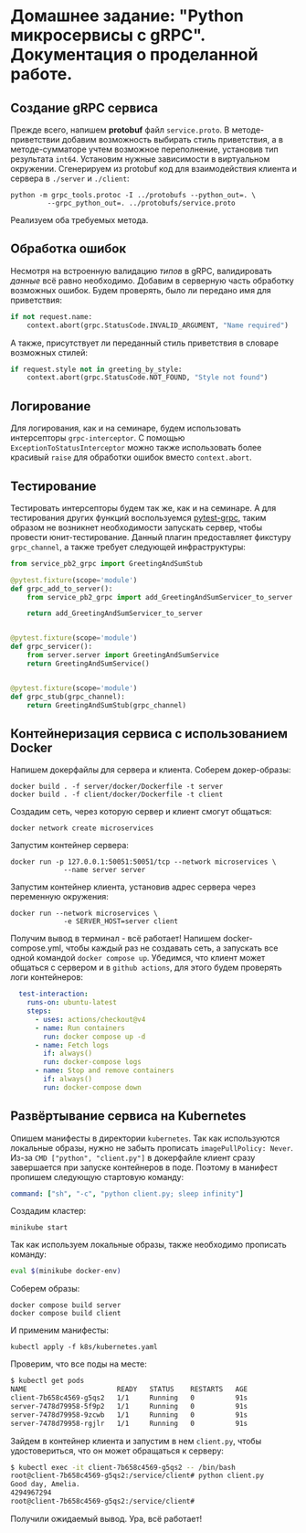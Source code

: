 # Домашнее задание: "Python микросервисы с gRPC". Документация о проделанной работе.
## Создание gRPC сервиса
Прежде всего, напишем **protobuf** файл `service.proto`. 
В методе-приветствии
добавим возможность выбирать стиль приветствия,
а в методе-сумматоре учтем возможное переполнение,
установив тип результата `int64`.
Установим нужные зависимости в 
виртуальном окружении. Сгенерируем
из protobuf код для взаимодействия 
клиента и сервера в `./server` и `./client`:
```
python -m grpc_tools.protoc -I ../protobufs --python_out=. \
         --grpc_python_out=. ../protobufs/service.proto
```
Реализуем оба требуемых метода. 
## Обработка ошибок 
Несмотря 
на встроенную валидацию *типов* в 
gRPC, валидировать *данные* всё равно 
необходимо. Добавим в серверную часть
обработку возможных ошибок. Будем проверять,
было ли передано имя для приветствия:
```python
if not request.name:
    context.abort(grpc.StatusCode.INVALID_ARGUMENT, "Name required")
```
А также, присутствует ли переданный стиль приветствия
в словаре возможных стилей:
```python
if request.style not in greeting_by_style:
    context.abort(grpc.StatusCode.NOT_FOUND, "Style not found")
```
## Логирование
Для логирования, как и на семинаре, будем
использовать интерсепторы `grpc-interceptor`.
С помощью `ExceptionToStatusInterceptor`
можно также использовать
более красивый `raise` для обработки ошибок
вместо `context.abort`.

## Тестирование
Тестировать интерсепторы будем так же, 
как и на семинаре. А для тестирования других
функций воспользуемся [pytest-grpc](https://pypi.org/project/pytest-grpc/),
таким образом не возникнет необходимости
запускать сервер, чтобы провести 
юнит-тестирование.
Данный плагин предоставляет
фикстуру `grpc_channel`, а также 
требует следующей инфраструктуры:
```python
from service_pb2_grpc import GreetingAndSumStub

@pytest.fixture(scope='module')
def grpc_add_to_server():
    from service_pb2_grpc import add_GreetingAndSumServicer_to_server

    return add_GreetingAndSumServicer_to_server


@pytest.fixture(scope='module')
def grpc_servicer():
    from server.server import GreetingAndSumService
    return GreetingAndSumService()


@pytest.fixture(scope='module')
def grpc_stub(grpc_channel):
    return GreetingAndSumStub(grpc_channel)
```

## Контейнеризация сервиса с использованием Docker
Напишем докерфайлы для сервера и клиента.
Соберем докер-образы:
```
docker build . -f server/docker/Dockerfile -t server
docker build . -f client/docker/Dockerfile -t client
```
Создадим сеть, через которую сервер и клиент
смогут общаться:
```
docker network create microservices
```
Запустим контейнер сервера:
```
docker run -p 127.0.0.1:50051:50051/tcp --network microservices \
             --name server server
```
Запустим контейнер клиента, установив
адрес сервера через переменную окружения:
```
docker run --network microservices \
             -e SERVER_HOST=server client
```
Получим вывод в терминал - всё работает!
Напишем docker-compose.yml, чтобы каждый раз 
не создавать сеть, а запускать все одной 
командой `docker compose up`. 
Убедимся, что клиент может общаться с сервером
и в `github actions`, для этого будем 
проверять логи контейнеров:
```yml
  test-interaction:
    runs-on: ubuntu-latest
    steps:
      - uses: actions/checkout@v4
      - name: Run containers
        run: docker compose up -d
      - name: Fetch logs
        if: always()
        run: docker-compose logs
      - name: Stop and remove containers
        if: always()
        run: docker-compose down
```

## Развёртывание сервиса на Kubernetes
Опишем манифесты в директории `kubernetes`.
Так как используются локальные образы, 
нужно не забыть прописать `imagePullPolicy: Never`.
Из-за `CMD ["python", "client.py"]` в докерфайле
клиент сразу завершается при запуске контейнеров
в поде. Поэтому в манифест пропишем следующую 
стартовую команду:
```yml
command: ["sh", "-c", "python client.py; sleep infinity"]
```
Создадим кластер:
```
minikube start
```
Так как используем локальные образы, также
необходимо прописать команду:
```bash
eval $(minikube docker-env)
```
Соберем образы:
```
docker compose build server
docker compose build client
```
И применим манифесты:
```
kubectl apply -f k8s/kubernetes.yaml
```
Проверим, что все поды на месте:
```bash
$ kubectl get pods
NAME                      READY   STATUS    RESTARTS   AGE
client-7b658c4569-g5qs2   1/1     Running   0          91s
server-7478d79958-5f9p2   1/1     Running   0          91s
server-7478d79958-9zcwb   1/1     Running   0          91s
server-7478d79958-rgjlr   1/1     Running   0          91s
```
Зайдем в контейнер клиента и запустим в нем
`client.py`, чтобы удостовериться, что
он может обращаться к серверу:
```bash
$ kubectl exec -it client-7b658c4569-g5qs2 -- /bin/bash
root@client-7b658c4569-g5qs2:/service/client# python client.py
Good day, Amelia.
4294967294
root@client-7b658c4569-g5qs2:/service/client#
```
Получили ожидаемый вывод. Ура, всё работает!